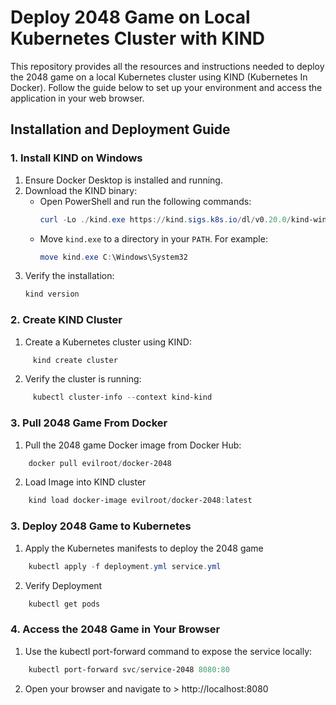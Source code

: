 # Deploy 2048 Game on Local Kubernetes Cluster with KIND

This repository provides all the resources and instructions needed to deploy the 2048 game on a local Kubernetes cluster using KIND (Kubernetes In Docker). Follow the guide below to set up your environment and access the application in your web browser.

## Installation and Deployment Guide 

### 1. Install KIND on Windows

1. Ensure Docker Desktop is installed and running.
2. Download the KIND binary:
   - Open PowerShell and run the following commands:
     ```powershell
     curl -Lo ./kind.exe https://kind.sigs.k8s.io/dl/v0.20.0/kind-windows-amd64
     ```
   - Move `kind.exe` to a directory in your `PATH`. For example:
     ```powershell
     move kind.exe C:\Windows\System32
     ```
3. Verify the installation:
   ```powershell
   kind version


### 2. Create KIND Cluster

1. Create a Kubernetes cluster using KIND:
```powershell
     kind create cluster
```
2. Verify the cluster is running:

```powershell
     kubectl cluster-info --context kind-kind
```

### 3. Pull 2048 Game From Docker
1. Pull the 2048 game Docker image from Docker Hub:
```powershell
    docker pull evilroot/docker-2048
```
2. Load Image into KIND cluster
```powershell
    kind load docker-image evilroot/docker-2048:latest
```
### 3. Deploy 2048 Game to Kubernetes

1. Apply the Kubernetes manifests to deploy the 2048 game
```powershell
    kubectl apply -f deployment.yml service.yml
```
2. Verify Deployment
```powershell
    kubectl get pods
```
### 4. Access the 2048 Game in Your Browser

1. Use the kubectl port-forward command to expose the service locally:
```powershell
    kubectl port-forward svc/service-2048 8080:80
```
2. Open your browser and navigate to > http://localhost:8080

